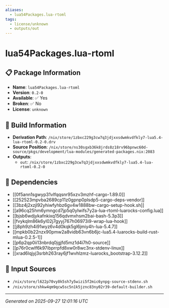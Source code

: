 ```yaml
---
aliases:
  - lua54Packages.lua-rtoml
tags:
  - license/unknown
  - outputs/out
---
```


# lua54Packages.lua-rtoml

## 📋 Package Information

- **Name**: `lua54Packages.lua-rtoml`
- **Version**: `0.2-0`
- **Available**: ✅ Yes
- **Broken**: ✅ No
- **License**: `unknown`

## 🔧 Build Information

- **Derivation Path**: `/nix/store/1zbxc229g3cw7q3jdjxxsdwmkvdfkly7-lua5.4-lua-rtoml-0.2-0.drv`
- **Source Position**: `/nix/store/ns30sqxb36k8jrds8z18rv96bpnwc60d-source/pkgs/development/lua-modules/generated-packages.nix:2083`
- **Outputs**:
  - `out`:  `/nix/store/1zbxc229g3cw7q3jdjxxsdwmkvdfkly7-lua5.4-lua-rtoml-0.2-0`

## 🔗 Dependencies

- [[0f5ann1sgwyp31vlfqqsnr95xzv3mzhf-cargo-1.89.0]]
- [[252523mpvba2689cp11z0gpnp0plsdp5-cargo-deps-vendor]]
- [[3bz4j2xzjl92yhiwfyhbz6gv4w1888bw-cargo-setup-hook.sh]]
- [[a96cq25hm6ymngcd7jp5q0ylwifs7y2a-lua-rtoml-luarocks-config.lua]]
- [[bjsb6wdjykafnkixq156qdvmxhsm2bai-bash-5.3p3]]
- [[fvykqlm86k6yl02j7gyyj767h06973i9-wrap-lua-hook]]
- [[j8ph9zh4i91wyz6v4d0kqk5gl6jmiy4h-lua-5.4.7]]
- [[mpkb0b22nzx90pmw2a8vidb63vn6b6jc-lua5.4-luarocks-build-rust-mlua-0.2.5-1]]
- [[p6p2qp0ii13nbrdq0jgjfd5mz1d4i7h0-source]]
- [[p76r0cwlf6k97ibprrpfd8xw0r8wc3nx-stdenv-linux]]
- [[xrad6lqjyj3srbh263ray6jf1wvhlzmz-luarocks_bootstrap-3.12.2]]

## 📁 Input Sources

- `/nix/store/l622p70vy8k5sh7y5wizi5f2mic6ynpg-source-stdenv.sh`
- `/nix/store/shkw4qm9qcw5sc5n1k5jznc83ny02r39-default-builder.sh`

---
*Generated on 2025-09-27 12:01:16 UTC*
